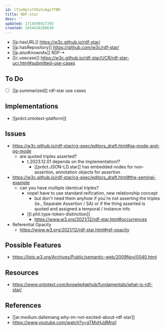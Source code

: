 ```yaml
---
id: lTim9plsY3OzVv6gn7TBR
title: RDF-star
desc: ''
updated: 1714590427393
created: 1634426288630
---
```




- [[p.hasURL]] https://w3c.github.io/rdf-star/
- [[p.hasRepository]] https://github.com/w3c/rdf-star/
- [[p.alsoKnownAs]] RDF-*
- [[c.usecase]] https://w3c.github.io/rdf-star/UCR/rdf-star-ucr.html#submitted-use-cases

## To Do

- [ ] [[p.summarized]] rdf-star use cases 

## Implementations

- [[prdct.ontotext-platform]]

## Issues

- https://w3c.github.io/rdf-star/cg-spec/editors_draft.html#sa-mode-and-pg-mode
  - are quoted triples asserted?
    - t.2023.12.01 depends on the implementation!?
      - [[prdct.JSON-LD.star]] has embedded nodes for non-assertion, annotation objects for assertion
- https://w3c.github.io/rdf-star/cg-spec/editors_draft.html#the-seminal-example
  - can you have multiple identical triples?
    - nope! have to use standard reification, new relationship concept
      - but don't need them anyhow if you're not asserting the triples (ie., Separate Assertion / SA) or if the thing asserted is quoted and assigned a temporal / instance info
    - [[t.phil.type-token-distinction]]
      - https://www.w3.org/2021/12/rdf-star.html#occurrences
- Referential Opacity
  - https://www.w3.org/2021/12/rdf-star.html#ref-opacity

## Possible Features

- https://lists.w3.org/Archives/Public/semantic-web/2009Nov/0040.html


## Resources

- https://www.ontotext.com/knowledgehub/fundamentals/what-is-rdf-star/

## References

- [[ar.medium.dallemang.why-im-not-excited-about-rdf-star]]
- https://www.youtube.com/watch?v=gTMvHJdMnzI